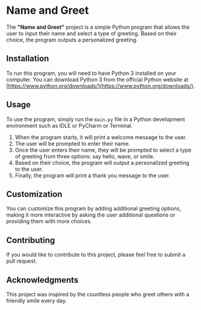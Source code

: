 # Name and Greet
The **"Name and Greet"** project is a simple Python program that allows the user to input their name and select a type of greeting. Based on their choice, the program outputs a personalized greeting.

## Installation
To run this program, you will need to have Python 3 installed on your computer. You can download Python 3 from the official Python website at [https://www.python.org/downloads/](https://www.python.org/downloads/).

## Usage
To use the program, simply run the `main.py` file in a Python development environment such as IDLE or PyCharm or Terminal.

1. When the program starts, it will print a welcome message to the user.
2. The user will be prompted to enter their name.
3. Once the user enters their name, they will be prompted to select a type of greeting from three options: say hello, wave, or smile.
4. Based on their choice, the program will output a personalized greeting to the user.
5. Finally, the program will print a thank you message to the user.

## Customization
You can customize this program by adding additional greeting options, making it more interactive by asking the user additional questions or providing them with more choices.

## Contributing
If you would like to contribute to this project, please feel free to submit a pull request.

## Acknowledgments
This project was inspired by the countless people who greet others with a friendly smile every day.
